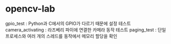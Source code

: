# opencv-lab

gpio_test : Python과 C에서의 GPIO가 다르기 때문에 설정 테스트
camera_activating : 라즈베리 파이에 연결한 카메라 동작 테스트
paging_test : 단일 프로세스와 여러 개의 스레드를 동작에서 메모리 할당을 확인
